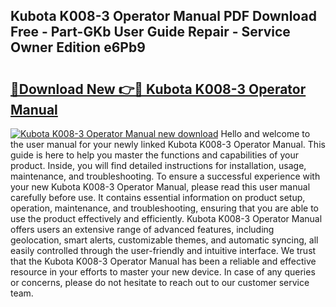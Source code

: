 ## Kubota K008-3 Operator Manual PDF Download Free - Part-GKb User Guide Repair - Service Owner Edition e6Pb9

# <h2><a href="http://bc86899.oget.top/?id=Kubota+K008-3+Operator+Manual">🔗Download New 👉🔴 Kubota K008-3 Operator Manual</a></h2>

[![Kubota K008-3 Operator Manual new download](https://i.imgur.com/5g1atiW.png)](http://bc86899.oget.top/?id=Kubota+K008-3+Operator+Manual)
Hello and welcome to the user manual for your newly linked Kubota K008-3 Operator Manual. This guide is here to help you master the functions and capabilities of your product. Inside, you will find detailed instructions for installation, usage, maintenance, and troubleshooting. To ensure a successful experience with your new Kubota K008-3 Operator Manual, please read this user manual carefully before use. It contains essential information on product setup, operation, maintenance, and troubleshooting, ensuring that you are able to use the product effectively and efficiently. Kubota K008-3 Operator Manual offers users an extensive range of advanced features, including geolocation, smart alerts, customizable themes, and automatic syncing, all easily controlled through the user-friendly and intuitive interface. We trust that the Kubota K008-3 Operator Manual has been a reliable and effective resource in your efforts to master your new device. In case of any queries or concerns, please do not hesitate to reach out to our customer service team.
